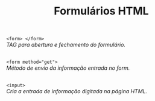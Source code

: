 <h1 style="text-align: center;"> Formulários HTML </h1>  
<br>

```<form> </form>```  
*_TAG para abertura e fechamento do formulário._*  
<br>  
  
```<form method="get">```  
*_Método de envio da informação entrada no form._*  
<br>

```<input>```  
*_Cria a entrada de informação digitada na página HTML._*  
<br>  

